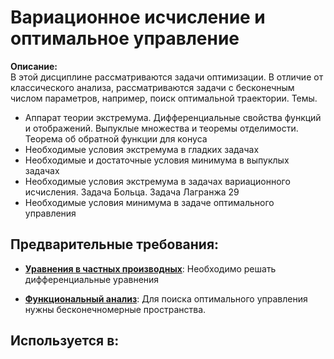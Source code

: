 # Вариационное исчисление и оптимальное управление

**Описание:**  
В этой дисциплине рассматриваются задачи оптимизации. В отличие от классического анализа, рассматриваются
задачи с бесконечным числом параметров, например, поиск оптимальной траектории. 
Темы.
- Аппарат теории экстремума. Дифференциальные свойства функций и отображений. Выпуклые множества и теоремы отделимости. Теорема об обратной функции для конуса 
- Необходимые условия экстремума в гладких задачах  
- Необходимые и достаточные условия минимума в выпуклых задачах 
- Необходимые условия экстремума в задачах вариационного исчисления. Задача Больца. Задача Лагранжа 29
- Необходимые условия минимума в задаче оптимального управления


## Предварительные требования:

- **[Уравнения в частных производных](pde.md)**: Необходимо решать дифференциальные уравнения


- **[Функциональный анализ](functional_analysis.md)**: Для поиска оптимального управления нужны бесконечномерные пространства.



## Используется в:
